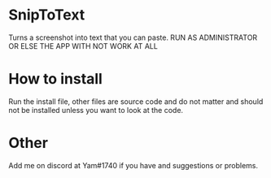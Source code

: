 # SnipToText
Turns a screenshot into text that you can paste.
RUN AS ADMINISTRATOR OR ELSE THE APP WITH NOT WORK AT ALL

# How to install
Run the install file, other files are source code and do not matter and should not be installed unless you want to look at the code.

# Other
Add me on discord at Yam#1740 if you have and suggestions or problems.
